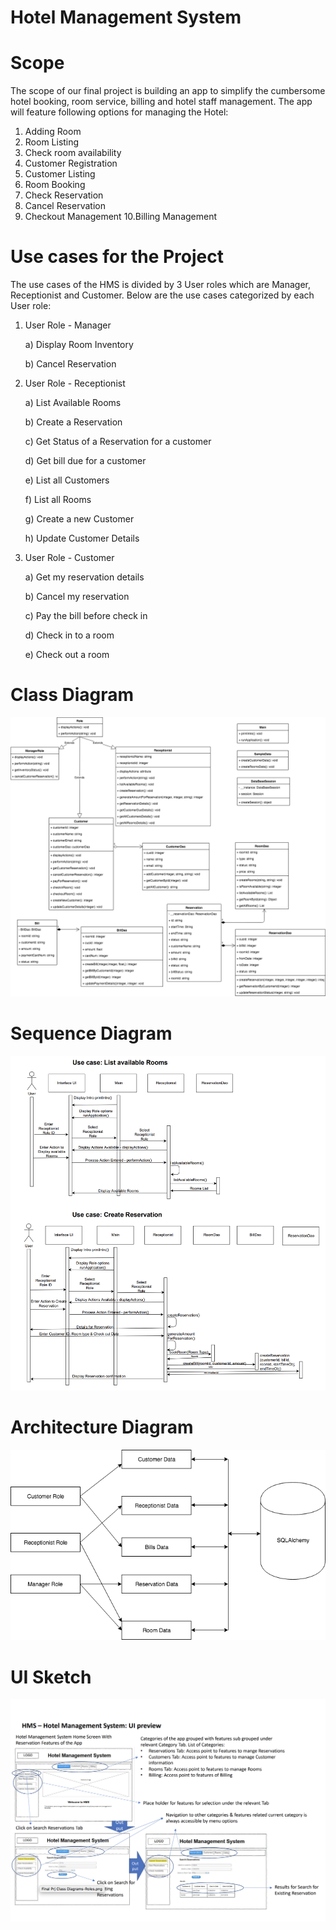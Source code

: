 # Hotel Management System

# Scope

The scope of our final project is building an app to simplify the cumbersome hotel booking, room service, billing and hotel staff management. 
The app will feature following options for managing the Hotel:
1. Adding Room
2. Room Listing
3. Check room availability
4. Customer Registration
5. Customer Listing
6. Room Booking
7. Check Reservation
8. Cancel Reservation
9. Checkout Management
10.Billing Management

# Use cases for the Project

The use cases of the HMS is divided by 3 User roles which are Manager, Receptionist
and Customer. Below are the use cases categorized by each User role:
1) User Role - Manager

    a) Display Room Inventory
   
    b) Cancel Reservation
    
2) User Role - Receptionist

    a) List Available Rooms
    
    b) Create a Reservation
    
    c) Get Status of a Reservation for a customer
    
    d) Get bill due for a customer
    
    e) List all Customers
    
    f) List all Rooms
    
    g) Create a new Customer
    
    h) Update Customer Details
    
3) User Role - Customer

    a) Get my reservation details
    
    b) Cancel my reservation
    
    c) Pay the bill before check in
    
    d) Check in to a room
    
    e) Check out a room
    
# Class Diagram

![](images_README/HotelManagement_ClassDiagram.png)

# Sequence Diagram

![](images_README/sequence_diagram.png)

# Architecture Diagram

![](images_README/Architecture_Diagram.png)

# UI Sketch

![](images_README/UI_Sketch.png)
